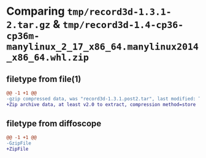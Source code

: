 # Comparing `tmp/record3d-1.3.1-2.tar.gz` & `tmp/record3d-1.4-cp36-cp36m-manylinux_2_17_x86_64.manylinux2014_x86_64.whl.zip`

## filetype from file(1)

```diff
@@ -1 +1 @@
-gzip compressed data, was "record3d-1.3.1.post2.tar", last modified: Thu Dec 15 08:17:48 2022, max compression
+Zip archive data, at least v2.0 to extract, compression method=store
```

## filetype from diffoscope

```diff
@@ -1 +1 @@
-GzipFile
+ZipFile
```


